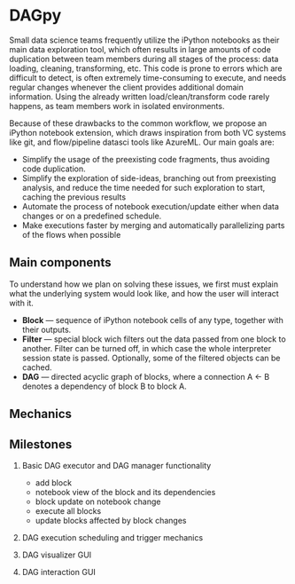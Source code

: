 # DAGpy
Small data science teams frequently utilize the iPython notebooks as their main data exploration tool, which often results in large amounts of code duplication between team members during all stages of the process: data loading, cleaning, transforming, etc. This code is prone to errors which are difficult to detect, is often extremely time-consuming to execute, and needs regular changes whenever the client provides additional domain information. Using the already written load/clean/transform code rarely happens, as team members work in isolated environments. 

Because of these drawbacks to the common workflow, we propose an iPython notebook extension, which draws inspiration from both VC systems like git, and flow/pipeline datasci tools like AzureML. Our main goals are:
 - Simplify the usage of the preexisting code fragments, thus avoiding code duplication.
 - Simplify the exploration of side-ideas, branching out from preexisting analysis, and reduce the time needed for such exploration to start, caching the previous results
 - Automate the process of notebook execution/update either when data changes or on a predefined schedule.
 - Make executions faster by merging and automatically parallelizing parts of the flows when possible


## Main components
To understand how we plan on solving these issues, we first must explain what the underlying system would look like, and how the user will interact with it.
 - **Block** — sequence of iPython notebook cells of any type, together with their outputs.
 - **Filter** — special block wich filters out the data passed from one block to another. Filter can be turned off, in which case the whole interpreter session state is passed. Optionally, some of the filtered objects can be cached.
 - **DAG** — directed acyclic graph of blocks, where a connection A <- B denotes a dependency of block B to block A. 

## Mechanics


## Milestones
1. Basic DAG executor and DAG manager functionality
    * add block
    * notebook view of the block and its dependencies
    * block update on notebook change
    * execute all blocks
    * update blocks affected by block changes 
 
2. DAG execution scheduling and trigger mechanics

3. DAG visualizer GUI

4. DAG interaction GUI
